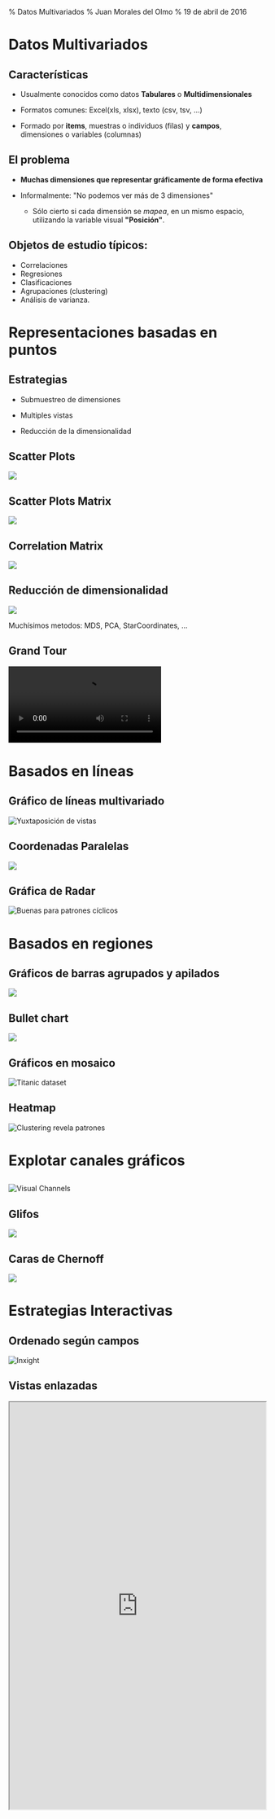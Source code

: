 % Datos Multivariados
% Juan Morales del Olmo
% 19 de abril de 2016

# Datos Multivariados

## Características

* Usualmente conocidos como datos **Tabulares** o **Multidimensionales**
* Formatos comunes: Excel(xls, xlsx), texto (csv, tsv, ...)

* Formado por **items**, muestras o individuos (filas) y **campos**, dimensiones o variables (columnas)

## El problema

* **Muchas dimensiones que representar gráficamente de forma efectiva**

* Informalmente: "No podemos ver más de 3 dimensiones"
	* Sólo cierto si cada dimensión se *mapea*, en un mismo espacio, utilizando la variable visual **"Posición"**.

## Objetos de estudio típicos:

* Correlaciones
* Regresiones
* Clasificaciones
* Agrupaciones (clustering)
* Análisis de varianza.


# Representaciones basadas en puntos

## Estrategias

* Submuestreo de dimensiones

* Multiples vistas

* Reducción de la dimensionalidad

## Scatter Plots

![](../rsc/images/scatterplots.png)

## Scatter Plots Matrix

[![](../rsc/images/scatter_plot_matrix.png)](http://bl.ocks.org/mbostock/raw/4063663/)

## Correlation Matrix

![](../rsc/images/correlation-matrix.png)

## Reducción de dimensionalidad

![](../rsc/images/mds.jpg)

Muchísimos metodos: MDS, PCA, StarCoordinates, ...

## Grand Tour

<video src="../rsc/videos/grand-tour.webm" controls>
 ![[http://www.ggobi.org/demos/tour.html](http://www.ggobi.org/demos/tour.html)](../rsc/images/link.png)

</video>

# Basados en líneas

## Gráfico de líneas multivariado

![Yuxtaposición de vistas](../rsc/images/mv-line-graph.jpg)

## Coordenadas Paralelas


[![](../rsc/images/pcp.png)](http://bl.ocks.org/mbostock/raw/7586334/)


## Gráfica de Radar

![Buenas para patrones cíclicos](../rsc/images/radar-chart.jpg)

# Basados en regiones

## Gráficos de barras agrupados y apilados


[![](../rsc/images/stacked.png)](http://bl.ocks.org/mbostock/raw/3943967/)

## Bullet chart


[![](../rsc/images/bullets.png)](http://bl.ocks.org/mbostock/raw/4061961/)

## Gráficos en mosaico

![Titanic dataset](../rsc/images/mosaic.png)

## Heatmap

![Clustering revela patrones](../rsc/images/heatmap.png)

# Explotar canales gráficos

##

![Visual Channels](../rsc/images/visual_variables.png)

## Glifos

![](../rsc/images/gliphs.png)

## Caras de Chernoff 

![](../rsc/images/Chernoff.png)

# Estrategias Interactivas

## Ordenado según campos

![Inxight](../rsc/images/rank-by-feature.jpg)

## Vistas enlazadas

<iframe width="100%" height="800" src="http://selfiecity.net/selfiexploratory/" frameborder="1" allowfullscreen>
![[http://selfiecity.net/selfiexploratory/](http://selfiecity.net/selfiexploratory/)](../rsc/images/link.png)

</iframe>

